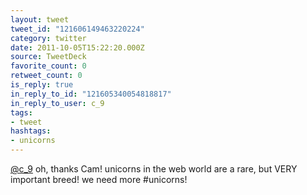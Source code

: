 ```yaml
---
layout: tweet
tweet_id: "121606149463220224"
category: twitter
date: 2011-10-05T15:22:20.000Z
source: TweetDeck
favorite_count: 0
retweet_count: 0
is_reply: true
in_reply_to_id: "121605340054818817"
in_reply_to_user: c_9
tags:
- tweet
hashtags:
- unicorns
---
```


[@c_9](https://twitter.com/@c_9) oh, thanks Cam! unicorns in the web world are a rare, but VERY important breed! we need more #unicorns!
